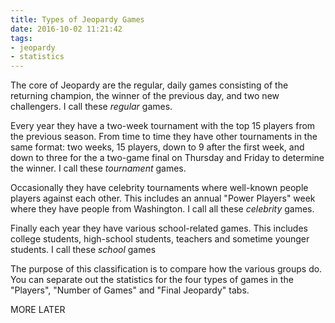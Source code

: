```yaml
---
title: Types of Jeopardy Games
date: 2016-10-02 11:21:42
tags:
- jeopardy
- statistics
---
```

The core of Jeopardy are the regular, daily games consisting of the returning champion, the winner of the previous day, and two new challengers. I call these *regular* games.

Every year they have a two-week tournament with the top 15 players from the previous season. From time to time they have other tournaments in the same format: two weeks, 15 players, down to 9 after the first week, and down to three for the a two-game final on Thursday and Friday to determine the winner. I call these *tournament* games.

Occasionally they have celebrity tournaments where well-known people players against each other. This includes an annual "Power Players" week where they have people from Washington. I call all these *celebrity* games.

Finally each year they have various school-related games. This includes college students, high-school students, teachers and sometime younger students. I call these *school* games

The purpose of this classification is to compare how the various groups do. You can separate out the statistics for the four types of games in the "Players", "Number of Games" and "Final Jeopardy" tabs.

MORE LATER

